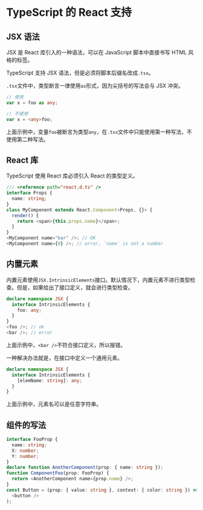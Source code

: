 # TypeScript 的 React 支持

## JSX 语法

JSX 是 React 库引入的一种语法，可以在 JavaScript 脚本中直接书写 HTML 风格的标签。

TypeScript 支持 JSX 语法，但是必须将脚本后缀名改成`.tsx`。

`.tsx`文件中，类型断言一律使用`as`形式，因为尖括号的写法会与 JSX 冲突。

```typescript
// 使用
var x = foo as any;

// 不使用
var x = <any>foo;
```

上面示例中，变量`foo`被断言为类型`any`，在`.tsx`文件中只能使用第一种写法，不使用第二种写法。

## React 库

TypeScript 使用 React 库必须引入 React 的类型定义。

```typescript
/// <reference path="react.d.ts" />
interface Props {
  name: string;
}
class MyComponent extends React.Component<Props, {}> {
  render() {
    return <span>{this.props.name}</span>;
  }
}
<MyComponent name="bar" />; // OK
<MyComponent name={0} />; // error, `name` is not a number
```

## 内置元素

内置元素使用`JSX.IntrinsicElements`接口。默认情况下，内置元素不进行类型检查。但是，如果给出了接口定义，就会进行类型检查。

```typescript
declare namespace JSX {
  interface IntrinsicElements {
    foo: any;
  }
}
<foo />; // ok
<bar />; // error
```

上面示例中，`<bar />`不符合接口定义，所以报错。

一种解决办法就是，在接口中定义一个通用元素。

```typescript
declare namespace JSX {
  interface IntrinsicElements {
    [elemName: string]: any;
  }
}
```

上面示例中，元素名可以是任意字符串。

## 组件的写法

```typescript
interface FooProp {
  name: string;
  X: number;
  Y: number;
}
declare function AnotherComponent(prop: { name: string });
function ComponentFoo(prop: FooProp) {
  return <AnotherComponent name={prop.name} />;
}
const Button = (prop: { value: string }, context: { color: string }) => (
  <button />
);
```

